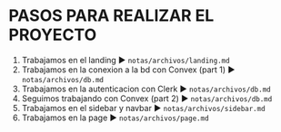 # PASOS PARA REALIZAR EL PROYECTO
1. Trabajamos en el landing ► `notas/archivos/landing.md`
2. Trabajamos en la conexion a la bd con Convex (part 1) ► `notas/archivos/db.md`
3. Trabajamos en la autenticacion con Clerk ► `notas/archivos/db.md`
4. Seguimos trabajando con Convex (part 2) ► `notas/archivos/db.md`
5. Trabajamos en el sidebar y navbar ► `notas/archivos/sidebar.md`
6. Trabajamos en la page ► `notas/archivos/page.md`

